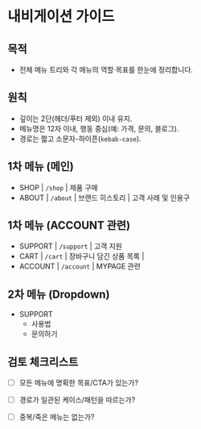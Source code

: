 # 내비게이션 가이드

## 목적
- 전체 메뉴 트리와 각 메뉴의 역할·목표를 한눈에 정리합니다.

## 원칙
- 깊이는 2단(헤더/푸터 제외) 이내 유지.
- 메뉴명은 12자 이내, 행동 중심(예: 가격, 문의, 블로그).
- 경로는 짧고 소문자-하이픈(`kebab-case`).

## 1차 메뉴 (메인)
- SHOP | `/shop` | 제품 구매 
- ABOUT | `/about` | 브랜드 히스토리 | 고객 사례 및 인용구

## 1차 메뉴 (ACCOUNT 관련)
- SUPPORT | `/support` | 고객 지원 
- CART | `/cart` | 장바구니 담긴 상품 목록 |  
- ACCOUNT | `/account` | MYPAGE 관련

## 2차 메뉴 (Dropdown)
- SUPPORT
  - 사용법
  - 문의하기

## 검토 체크리스트
- [ ] 모든 메뉴에 명확한 목표/CTA가 있는가?
- [ ] 경로가 일관된 케이스/패턴을 따르는가?
- [ ] 중복/죽은 메뉴는 없는가?

